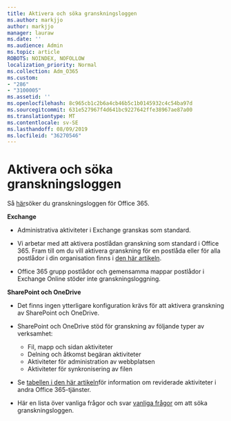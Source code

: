 ```yaml
---
title: Aktivera och söka granskningsloggen
ms.author: markjjo
author: markjjo
manager: lauraw
ms.date: ''
ms.audience: Admin
ms.topic: article
ROBOTS: NOINDEX, NOFOLLOW
localization_priority: Normal
ms.collection: Adm_O365
ms.custom:
- "286"
- "3100005"
ms.assetid: ''
ms.openlocfilehash: 8c965cb1c2b6a4cb46b5c1b0145932c4c54ba97d
ms.sourcegitcommit: 631e527967f4d641bc9227642ffe38967ae87a00
ms.translationtype: MT
ms.contentlocale: sv-SE
ms.lasthandoff: 08/09/2019
ms.locfileid: "36270546"
---
```

# <a name="enable-and-search-audit-log"></a>Aktivera och söka granskningsloggen

Så [här](https://docs.microsoft.com/office365/securitycompliance/search-the-audit-log-in-security-and-compliance#search-the-audit-log)söker du granskningsloggen för Office 365.

**Exchange**

- Administrativa aktiviteter i Exchange granskas som standard.

- Vi arbetar med att aktivera postlådan granskning som standard i Office 365. Fram till om du vill aktivera granskning för en postlåda eller för alla postlådor i din organisation finns i [den här artikeln](https://docs.microsoft.com/office365/securitycompliance/enable-mailbox-auditing).

- Office 365 grupp postlådor och gemensamma mappar postlådor i Exchange Online stöder inte granskningsloggning.

**SharePoint och OneDrive**

- Det finns ingen ytterligare konfiguration krävs för att aktivera granskning av SharePoint och OneDrive.

- SharePoint och OneDrive stöd för granskning av följande typer av verksamhet:

    - Fil, mapp och sidan aktiviteter
    - Delning och åtkomst begäran aktiviteter
    - Aktiviteter för administration av webbplatsen
    - Aktiviteter för synkronisering av filen

- Se [tabellen i den här artikeln](https://docs.microsoft.com/office365/securitycompliance/search-the-audit-log-in-security-and-compliance#audited-activities)för information om reviderade aktiviteter i andra Office 365-tjänster.

- Här en lista över vanliga frågor och svar [vanliga frågor](https://docs.microsoft.com/office365/securitycompliance/search-the-audit-log-in-security-and-compliance#frequently-asked-questions) om att söka granskningsloggen.